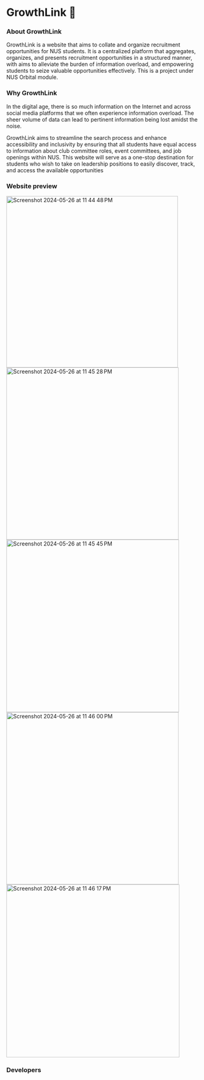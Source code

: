 # GrowthLink 🌱

### About GrowthLink
GrowthLink is a website that aims to collate and organize recruitment opportunities for NUS students. 
It is a centralized platform that aggregates, organizes, and presents recruitment opportunities in a structured manner, with aims to alleviate the burden of information overload, and empowering students to seize valuable opportunities effectively.
This is a project under NUS Orbital module. 

### Why GrowthLink
In the digital age, there is so much information on the Internet and across social media platforms that we often experience information overload. 
The sheer volume of data can lead to pertinent information being lost amidst the noise. 

GrowthLink aims to streamline the search process and enhance accessibility and inclusivity by ensuring that all students have equal access to information about club committee roles, event committees, and job openings within NUS. 
This website will serve as a one-stop destination for students who wish to take on leadership positions to easily discover, track, and access the available opportunities

### Website preview
<img width="449" alt="Screenshot 2024-05-26 at 11 44 48 PM" src="https://github.com/ritvi12/GrowthLink-Orbital24/assets/156313861/555b4d0a-36cb-4349-9dfb-ab590fc68083">
<img width="451" alt="Screenshot 2024-05-26 at 11 45 28 PM" src="https://github.com/ritvi12/GrowthLink-Orbital24/assets/156313861/ae4a3404-dcb2-4422-a147-bb7cbea0ae08">
<img width="452" alt="Screenshot 2024-05-26 at 11 45 45 PM" src="https://github.com/ritvi12/GrowthLink-Orbital24/assets/156313861/0b819b18-9ee3-4b4e-8771-a1df04d31000">
<img width="451" alt="Screenshot 2024-05-26 at 11 46 00 PM" src="https://github.com/ritvi12/GrowthLink-Orbital24/assets/156313861/2a4fecd1-928e-4945-b6f3-3edbd1029eab">
<img width="453" alt="Screenshot 2024-05-26 at 11 46 17 PM" src="https://github.com/ritvi12/GrowthLink-Orbital24/assets/156313861/2f4ba9f0-1063-4817-b36c-7764d290d3dc">

### Developers 

